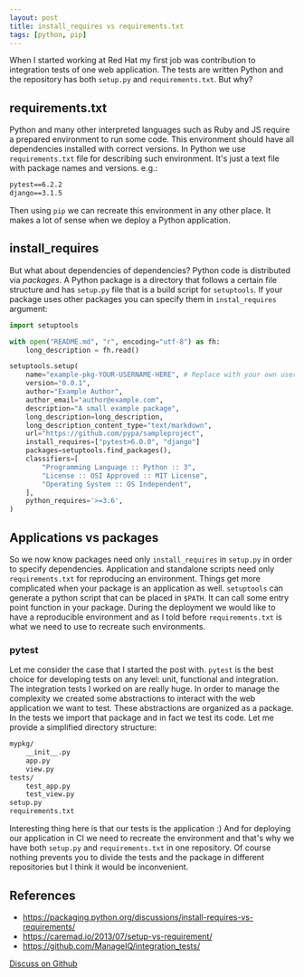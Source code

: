 ```yaml
---
layout: post
title: install_requires vs requirements.txt
tags: [python, pip]
---
```

When I started working at Red Hat my first job was contribution to integration tests of one web
application. The tests are written Python and the repository has both `setup.py` and
`requirements.txt`. But why?

## requirements.txt

Python and many other interpreted languages such as Ruby and JS require a prepared environment to
run some code. This environment should have all dependencies installed with correct versions. In
Python we use `requirements.txt` file for describing such environment. It's just a text file with
package names and versions. e.g.:

```txt
pytest==6.2.2
django==3.1.5
```

Then using `pip` we can recreate this environment in any other place. It makes a lot of sense when
we deploy a Python application.

## install_requires

But what about dependencies of dependencies? Python code is distributed via *packages*. A Python
package is a directory that follows a certain file structure and has `setup.py` file that is a
build script for `setuptools`. If your package uses other packages you can specify them in
`instal_requires` argument:

```python
import setuptools

with open("README.md", "r", encoding="utf-8") as fh:
    long_description = fh.read()

setuptools.setup(
    name="example-pkg-YOUR-USERNAME-HERE", # Replace with your own username
    version="0.0.1",
    author="Example Author",
    author_email="author@example.com",
    description="A small example package",
    long_description=long_description,
    long_description_content_type="text/markdown",
    url="https://github.com/pypa/sampleproject",
    install_requires=["pytest>6.0.0", "django"]
    packages=setuptools.find_packages(),
    classifiers=[
        "Programming Language :: Python :: 3",
        "License :: OSI Approved :: MIT License",
        "Operating System :: OS Independent",
    ],
    python_requires='>=3.6',
)
```

## Applications vs packages

So we now know packages need only `install_requires` in `setup.py` in order to specify dependencies.
Application and standalone scripts need only `requirements.txt` for reproducing an environment.
Things get more complicated when your package is an application as well. `setuptools` can generate
a python script that can be placed in `$PATH`. It can call some entry point function in your
package. During the deployment we would like to have a reproducible environment and as I told
before `requirements.txt` is what we need to use to recreate such environments.

### pytest

Let me consider the case that I started the post with. `pytest` is the best choice for developing
tests on any level: unit, functional and integration. The integration tests I worked on are really
huge. In order to manage the complexity we created some abstractions to interact with the web
application we want to test. These abstractions are organized as a package. In the tests we import
that package and in fact we test its code. Let me provide a simplified directory structure:

```txt
mypkg/
    __init__.py
    app.py
    view.py
tests/
    test_app.py
    test_view.py
setup.py
requirements.txt
```

Interesting thing here is that our tests is the application :) And for deploying our application
in CI we need to recreate the environment and that's why we have both `setup.py` and
`requirements.txt` in one repository. Of course nothing prevents you to divide the tests and the
package in different repositories but I think it would be inconvenient. 

## References

* <https://packaging.python.org/discussions/install-requires-vs-requirements/>
* <https://caremad.io/2013/07/setup-vs-requirement/>
* <https://github.com/ManageIQ/integration_tests/>

[Discuss on Github](https://github.com/quarckster/blog.misharov.pro/discussions/7)
